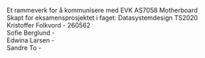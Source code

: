 Et rammeverk for å kommunisere med EVK AS7058 Motherboard <br />
Skapt for eksamensprosjektet i faget: Datasystemdesign TS2020 <br />
Kristoffer Folkvord - 260562 <br />
Sofie Berglund - <br />
Edwina Larsen - <br />
Sandre To - <br />
